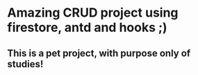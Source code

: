 # Amazing CRUD project using firestore, antd and hooks ;)

## This is a pet project, with purpose only of studies!
